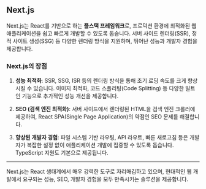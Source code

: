 ## Next.js

Next.js는 React를 기반으로 하는 **풀스택 프레임워크**로, 프로덕션 환경에 최적화된 웹 애플리케이션을 쉽고 빠르게 개발할 수 있도록 돕습니다. 서버 사이드 렌더링(SSR), 정적 사이트 생성(SSG) 등 다양한 렌더링 방식을 지원하며, 뛰어난 성능과 개발자 경험을 제공합니다.

### Next.js의 장점

1.  **성능 최적화**: SSR, SSG, ISR 등의 렌더링 방식을 통해 초기 로딩 속도를 크게 향상시킬 수 있습니다. 이미지 최적화, 코드 스플리팅(Code Splitting) 등 다양한 빌트인 기능으로 추가적인 성능 개선을 제공합니다.

2.  **SEO (검색 엔진 최적화)**: 서버 사이드에서 렌더링된 HTML을 검색 엔진 크롤러에 제공하여, React SPA(Single Page Application)의 약점인 SEO 문제를 해결합니다.

3.  **향상된 개발자 경험**: 파일 시스템 기반 라우팅, API 라우트, 빠른 새로고침 등은 개발자가 복잡한 설정 없이 애플리케이션 개발에 집중할 수 있도록 돕습니다. TypeScript 지원도 기본으로 제공됩니다.

---

Next.js는 React 생태계에서 매우 강력한 도구로 자리매김하고 있으며, 현대적인 웹 개발에서 요구되는 성능, SEO, 개발자 경험을 모두 만족시키는 솔루션을 제공합니다.
